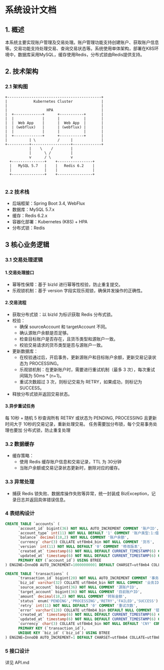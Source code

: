 # 系统设计文档

## 1. 概述

本系统主要实现账户管理及交易处理。账户管理功能支持创建账户、获取账户信息等。交易功能支持处理交易、查询交易状态等。系统使用单体架构，部署在K8S环境中，数据库采用MySQL，缓存使用Redis，分布式锁由Redis提供支持。

## 2. 技术架构

### 2.1 架构图

```plaintext
+-------------------------------------------+
|            Kubernetes Cluster             |
|                                           |
|                  HPA                      |
|  +-------------+      +-----------+       | 
|  |             |      |           |       |  
|  |  Web App    |      |  Web App  |       |  
|  | (webflux)   |      | (webflux) |       |
|  |             |      |           |       |   
|  +-------------+      +-----------+       |  
|          | \          /     |             |
+----------+------------------+-------------+
           |    \    /        |           
           |      \ /         |           
           v      / \         v           
  +---------------+    +----------------+       
  |   MySQL 5.7   |    |   Redis 6.2    |       
  |               |    |                |       
  +---------------+    +----------------+       


```
###  2.2 技术栈
- 后端框架：Spring Boot 3.4, WebFlux
- 数据库：MySQL 5.7.x
- 缓存：Redis 6.2.x
- 容器化部署：Kubernetes (K8S) + HPA
- 分布式锁：Redis
##  3 核心业务逻辑
### 3.1 交易处理逻辑
#### 1.交易处理接口

- 幂等性保障：基于 bizId 进行幂等性校验，防止重复提交。
- 乐观锁机制：基于 version 字段实现乐观锁，确保并发操作的正确性。
#### 2.交易流程

- 获取分布式锁：以 bizId 为标识获取 Redis 分布式锁。
- 校验：
  - 确保 sourceAccount 和 targetAccount 不同。
  - 确认源账户余额是否足够。
  - 检查目标账户是否存在，且货币类型和源账户一致。
  - 校验交易请求的货币类型是否与源账户一致。
- 更新数据库：
    - 在校验通过后，开启事务，更新源账户和目标账户余额，更新交易记录状态为 PROCESSING。
  - 乐观锁机制：在更新账户时，需要进行重试机制（最多 3 次），每次重试间隔为 50ms * (n+1)。
  - 重试次数超过 3 次，则标记交易为 RETRY，如果成功，则标记为 SUCCESS。
- 释放分布式锁并返回交易状态。
#### 3.异步重试任务

每 10秒 + 随机 5 秒查询所有 RETRY 或状态为 PENDING, PROCESSING 且更新时间大于 10秒的交易记录，重新处理交易。
任务需要加分布锁，每个交易事务处理也要加 分布式锁，防止重复处理

### 3.2 数据缓存
- 缓存策略：
    - 使用 Redis 缓存账户信息和交易记录，TTL 为 30分钟
    - 当账户余额或交易记录状态更新时，删除对应的缓存。
### 3.3 异常处理
- 捕获 Redis 锁失败、数据库操作失败等异常，统一封装成 BizException，记录日志并返回具体错误信息。
### 4 表结构设计

```sql
CREATE TABLE `accounts` (
      `account_id` bigint(36) NOT NULL AUTO_INCREMENT COMMENT '账户ID',
      `account_type` int(11) NOT NULL DEFAULT '1' COMMENT '账户类型:1:借记卡',
      `balance` decimal(18,2) NOT NULL COMMENT '账户余额',
      `currency` char(3) COLLATE utf8mb4_bin NOT NULL COMMENT '货币',
      `version` int(11) NOT NULL DEFAULT '0' COMMENT '修改版本',
      `created_at` timestamp(6) NOT NULL DEFAULT CURRENT_TIMESTAMP(6) COMMENT '创建时间',
      `updated_at` timestamp(6) NOT NULL DEFAULT CURRENT_TIMESTAMP(6) ON UPDATE CURRENT_TIMESTAMP(6) COMMENT '修改时间',
      PRIMARY KEY (`account_id`) USING BTREE
) ENGINE=InnoDB AUTO_INCREMENT=10000000001 DEFAULT CHARSET=utf8mb4 COLLATE=utf8mb4_bin;

CREATE TABLE `transactions` (
      `transaction_id` bigint(20) NOT NULL AUTO_INCREMENT COMMENT '事务ID',
      `biz_id` varchar(32) COLLATE utf8mb4_bin NOT NULL COMMENT '业务ID',
      `source_account` bigint(36) NOT NULL COMMENT '源账户ID',
      `target_account` bigint(36) NOT NULL COMMENT '目前账户ID',
      `amount` decimal(18,2) NOT NULL COMMENT '转账金额',
      `status` enum('PENDING','PROCESSING','RETRY','FAILED','SUCCESS') COLLATE utf8mb4_bin NOT NULL COMMENT '交易状态',
      `retry` int(11) NOT NULL DEFAULT '0' COMMENT '重试次数',
      `error` varchar(128) COLLATE utf8mb4_bin DEFAULT NULL COMMENT '错误信息',
      `created_at` timestamp(6) NOT NULL DEFAULT CURRENT_TIMESTAMP(6) COMMENT '创建时间',
      `updated_at` timestamp(6) NOT NULL DEFAULT CURRENT_TIMESTAMP(6) ON UPDATE CURRENT_TIMESTAMP(6) COMMENT '更新时间',
      `currency` char(3) COLLATE utf8mb4_bin NOT NULL DEFAULT 'CNY' COMMENT '货币',
      PRIMARY KEY (`transaction_id`),
      UNIQUE KEY `biz_id` (`biz_id`) USING BTREE
) ENGINE=InnoDB AUTO_INCREMENT=1 DEFAULT CHARSET=utf8mb4 COLLATE=utf8mb4_bin;
```

### 5 接口设计
详见 API.md